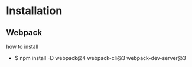 # Installation
## Webpack
how to install 
* $ npm install -D webpack@4 webpack-cli@3 webpack-dev-server@3

